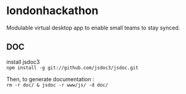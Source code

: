 londonhackathon
===============

Modulable virtual desktop app to enable small teams to stay synced.

DOC
---

install jsdoc3  
`npm install -g git://github.com/jsdoc3/jsdoc.git`

Then, to generate documentation :  
`rm -r doc/ & jsdoc -r www/js/ -d doc/`
